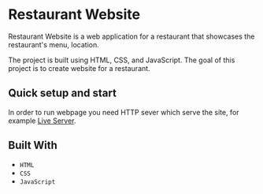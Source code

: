 # Restaurant Website

Restaurant Website is a web application for a restaurant that showcases the restaurant's menu, location. 

The project is built using HTML, CSS, and JavaScript. The goal of this project is to create website for a restaurant.

## Quick setup and start

In order to run webpage you need HTTP sever which serve the site, for example [Live Server](https://marketplace.visualstudio.com/items?itemName=ritwickdey.LiveServer).

## Built With

* `HTML`
* `CSS`
* `JavaScript`
